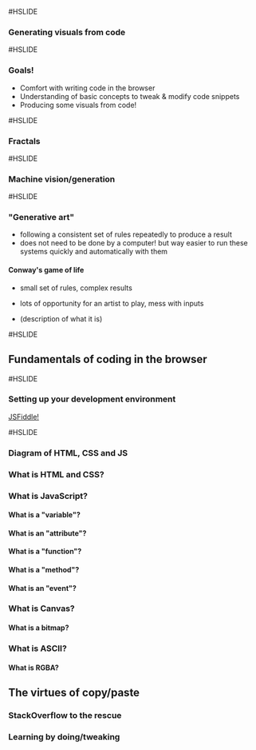 #HSLIDE

### Generating visuals from code

#HSLIDE

### Goals!

* Comfort with writing code in the browser
* Understanding of basic concepts to tweak & modify code snippets
* Producing some visuals from code!

#HSLIDE

### Fractals

#HSLIDE

### Machine vision/generation

#HSLIDE

### "Generative art"

* following a consistent set of rules repeatedly to produce a result
* does not need to be done by a computer! but way easier to run these systems
  quickly and automatically with them

#### Conway's game of life

* small set of rules, complex results
* lots of opportunity for an artist to play, mess with inputs

* (description of what it is)

#HSLIDE

## Fundamentals of coding in the browser

#HSLIDE

### Setting up your development environment

[JSFiddle!](jsfiddle.net)

#HSLIDE

### Diagram of HTML, CSS and JS

### What is HTML and CSS?

### What is JavaScript?

#### What is a "variable"?

#### What is an "attribute"?

#### What is a "function"?

#### What is a "method"?

#### What is an "event"?

### What is Canvas?

#### What is a bitmap?

### What is ASCII?

#### What is RGBA?

## The virtues of copy/paste

### StackOverflow to the rescue

### Learning by doing/tweaking


